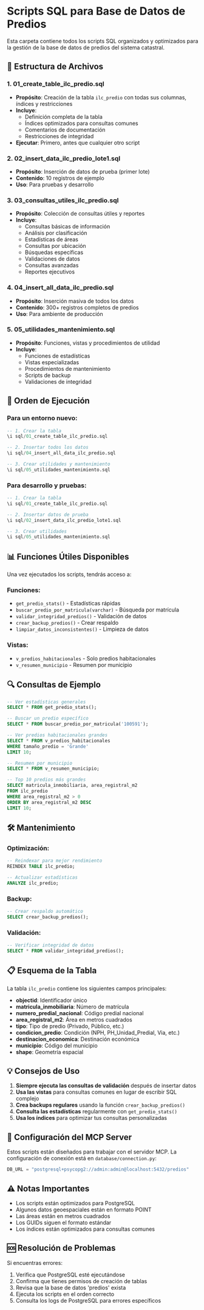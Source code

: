 # Scripts SQL para Base de Datos de Predios

Esta carpeta contiene todos los scripts SQL organizados y optimizados para la gestión de la base de datos de predios del sistema catastral.

## 📁 Estructura de Archivos

### 1. **01_create_table_ilc_predio.sql**
- **Propósito**: Creación de la tabla `ilc_predio` con todas sus columnas, índices y restricciones
- **Incluye**: 
  - Definición completa de la tabla
  - Índices optimizados para consultas comunes
  - Comentarios de documentación
  - Restricciones de integridad
- **Ejecutar**: Primero, antes que cualquier otro script

### 2. **02_insert_data_ilc_predio_lote1.sql**
- **Propósito**: Inserción de datos de prueba (primer lote)
- **Contenido**: 10 registros de ejemplo
- **Uso**: Para pruebas y desarrollo

### 3. **03_consultas_utiles_ilc_predio.sql**
- **Propósito**: Colección de consultas útiles y reportes
- **Incluye**:
  - Consultas básicas de información
  - Análisis por clasificación
  - Estadísticas de áreas
  - Consultas por ubicación
  - Búsquedas específicas
  - Validaciones de datos
  - Consultas avanzadas
  - Reportes ejecutivos

### 4. **04_insert_all_data_ilc_predio.sql**
- **Propósito**: Inserción masiva de todos los datos
- **Contenido**: 300+ registros completos de predios
- **Uso**: Para ambiente de producción

### 5. **05_utilidades_mantenimiento.sql**
- **Propósito**: Funciones, vistas y procedimientos de utilidad
- **Incluye**:
  - Funciones de estadísticas
  - Vistas especializadas
  - Procedimientos de mantenimiento
  - Scripts de backup
  - Validaciones de integridad

## 🚀 Orden de Ejecución

### Para un entorno nuevo:
```sql
-- 1. Crear la tabla
\i sql/01_create_table_ilc_predio.sql

-- 2. Insertar todos los datos
\i sql/04_insert_all_data_ilc_predio.sql

-- 3. Crear utilidades y mantenimiento
\i sql/05_utilidades_mantenimiento.sql
```

### Para desarrollo y pruebas:
```sql
-- 1. Crear la tabla
\i sql/01_create_table_ilc_predio.sql

-- 2. Insertar datos de prueba
\i sql/02_insert_data_ilc_predio_lote1.sql

-- 3. Crear utilidades
\i sql/05_utilidades_mantenimiento.sql
```

## 📊 Funciones Útiles Disponibles

Una vez ejecutados los scripts, tendrás acceso a:

### Funciones:
- `get_predio_stats()` - Estadísticas rápidas
- `buscar_predio_por_matricula(varchar)` - Búsqueda por matrícula
- `validar_integridad_predios()` - Validación de datos
- `crear_backup_predios()` - Crear respaldo
- `limpiar_datos_inconsistentes()` - Limpieza de datos

### Vistas:
- `v_predios_habitacionales` - Solo predios habitacionales
- `v_resumen_municipio` - Resumen por municipio

## 🔍 Consultas de Ejemplo

```sql
-- Ver estadísticas generales
SELECT * FROM get_predio_stats();

-- Buscar un predio específico
SELECT * FROM buscar_predio_por_matricula('100591');

-- Ver predios habitacionales grandes
SELECT * FROM v_predios_habitacionales 
WHERE tamaño_predio = 'Grande' 
LIMIT 10;

-- Resumen por municipio
SELECT * FROM v_resumen_municipio;

-- Top 10 predios más grandes
SELECT matricula_inmobiliaria, area_registral_m2 
FROM ilc_predio 
WHERE area_registral_m2 > 0 
ORDER BY area_registral_m2 DESC 
LIMIT 10;
```

## 🛠️ Mantenimiento

### Optimización:
```sql
-- Reindexar para mejor rendimiento
REINDEX TABLE ilc_predio;

-- Actualizar estadísticas
ANALYZE ilc_predio;
```

### Backup:
```sql
-- Crear respaldo automático
SELECT crear_backup_predios();
```

### Validación:
```sql
-- Verificar integridad de datos
SELECT * FROM validar_integridad_predios();
```

## 📋 Esquema de la Tabla

La tabla `ilc_predio` contiene los siguientes campos principales:

- **objectid**: Identificador único
- **matricula_inmobiliaria**: Número de matrícula
- **numero_predial_nacional**: Código predial nacional
- **area_registral_m2**: Área en metros cuadrados
- **tipo**: Tipo de predio (Privado, Público, etc.)
- **condicion_predio**: Condición (NPH, PH_Unidad_Predial, Via, etc.)
- **destinacion_economica**: Destinación económica
- **municipio**: Código del municipio
- **shape**: Geometría espacial

## 💡 Consejos de Uso

1. **Siempre ejecuta las consultas de validación** después de insertar datos
2. **Usa las vistas** para consultas comunes en lugar de escribir SQL complejo
3. **Crea backups regulares** usando la función `crear_backup_predios()`
4. **Consulta las estadísticas** regularmente con `get_predio_stats()`
5. **Usa los índices** para optimizar tus consultas personalizadas

## 🔧 Configuración del MCP Server

Estos scripts están diseñados para trabajar con el servidor MCP. La configuración de conexión está en `database/connection.py`:

```python
DB_URL = "postgresql+psycopg2://admin:admin@localhost:5432/predios"
```

## ⚠️ Notas Importantes

- Los scripts están optimizados para PostgreSQL
- Algunos datos geoespaciales están en formato POINT
- Las áreas están en metros cuadrados
- Los GUIDs siguen el formato estándar
- Los índices están optimizados para consultas comunes

## 🆘 Resolución de Problemas

Si encuentras errores:

1. Verifica que PostgreSQL esté ejecutándose
2. Confirma que tienes permisos de creación de tablas
3. Revisa que la base de datos 'predios' exista
4. Ejecuta los scripts en el orden correcto
5. Consulta los logs de PostgreSQL para errores específicos
